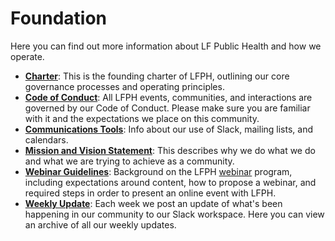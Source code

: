 # Foundation

Here you can find out more information about LF Public Health and how we operate.

* **[Charter](https://github.com/lfph/foundation/blob/master/charter.md)**: This is the founding charter of LFPH, outlining our core governance processes and operating principles. 
* **[Code of Conduct](https://github.com/lfph/foundation/blob/master/code-of-conduct.md)**: All LFPH events, communities, and interactions are governed by our Code of Conduct. Please make sure you are familiar with it and the expectations we place on this community. 
* **[Communications Tools](communications-tools.md)**: Info about our use of Slack, mailing lists, and calendars. 
* **[Mission and Vision Statement](https://github.com/lfph/foundation/blob/master/mission-vision.md)**: This describes why we do what we do and what we are trying to achieve as a community. 
* **[Webinar Guidelines](https://github.com/lfph/foundation/blob/master/webinar-guidelines.md)**: Background on the LFPH [webinar](https://lfph.io/webinars) program, including expectations around content, how to propose a webinar, and required steps in order to present an online event with LFPH.
* **[Weekly Update](https://github.com/lfph/foundation/blob/master/weekly-update.md)**: Each week we post an update of what's been happening in our community to our Slack workspace. Here you can view an archive of all our weekly updates.
